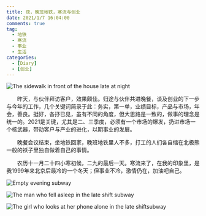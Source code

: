 ```yaml
---
title: 夜，晚班地铁，寒流与创业
date: 2021/1/7 16:04:00
comments: true
tag: 
  - 地铁
  - 寒流
  - 事业
  - 生活
categories:
  - [Diary]
  - [创业]
---
```


![The sidewalk in front of the house late at night](https://oss.xknife.net/The_sidewalk_in_front_of_the_house_late_at_night.jpg)

　　昨天，与伙伴拜访客户，效果颇佳。归途与伙伴共进晚餐，谈及创业的下一步与今年的工作，几个关键词简录于此：务实，第一单，业绩目标，产品与市场，年会，善良。挺好，各抒已见，虽有不同的角度，但大思路是一致的，做事的理念是统一的。2021是关键，尤其是二、三季度，必须有一个市场的爆发，扔进市场一个核武器，带动客户与产业的进化，以期事业的发展。

　　晚餐会议结束，坐地铁回家，晚班地铁里人不多，打工的人们各自缩在北极熊一般的袄子里独自做着自己的事情。

　　农历十一月二十四小寒初候，二九的最后一天。寒流来了，在我的印象里，是我1999年来北京后最冷的一个冬天；但事业不冷，激情仍在，加油吧自己。

![Empty evening subway](https://oss.xknife.net/Empty_evening_subway.jpg)

![The man who fell asleep in the late shift subway](https://oss.xknife.net/The_man_who_fell_asleep_in_the_late_shift_subway.jpg)

![The girl who looks at her phone alone in the late shiftsubway](https://oss.xknife.net/The_girl_who_looks_at_her_phone_alone_in_the_late_shift_subway.jpg)
